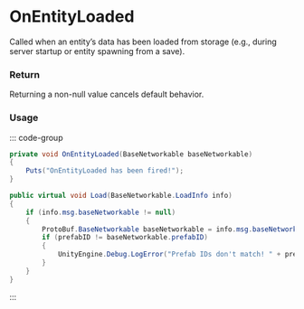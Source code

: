 # OnEntityLoaded
<Badge type="info" text="Entity"/>[<Badge type="danger" text="Carbon Compatible"/>](https://github.com/CarbonCommunity/Carbon)[<Badge type="warning" text="Oxide Compatible"/>](https://github.com/OxideMod/Oxide.Rust)
Called when an entity’s data has been loaded from storage (e.g., during server startup or entity spawning from a save).

### Return
Returning a non-null value cancels default behavior.

### Usage
::: code-group
```csharp [Example]
private void OnEntityLoaded(BaseNetworkable baseNetworkable)
{
	Puts("OnEntityLoaded has been fired!");
}
```
```csharp [Source — Assembly-CSharp @ BaseNetworkable]
public virtual void Load(BaseNetworkable.LoadInfo info)
{
	if (info.msg.baseNetworkable != null)
	{
		ProtoBuf.BaseNetworkable baseNetworkable = info.msg.baseNetworkable;
		if (prefabID != baseNetworkable.prefabID)
		{
			UnityEngine.Debug.LogError("Prefab IDs don't match! " + prefabID + "/" + baseNetworkable.prefabID + " -> " + base.gameObject, base.gameObject);
		}
	}
}

```
:::
